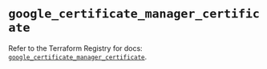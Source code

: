 # `google_certificate_manager_certificate`

Refer to the Terraform Registry for docs: [`google_certificate_manager_certificate`](https://registry.terraform.io/providers/hashicorp/google/6.20.0/docs/resources/certificate_manager_certificate).
